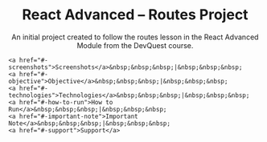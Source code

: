 <h1 align="center">React Advanced – Routes Project </h1>

<p align="center">An initial project created to follow the routes lesson in the React Advanced Module from the DevQuest course.</p>

<p align="center">

    <a href="#-screenshots">Screenshots</a>&nbsp;&nbsp;&nbsp;|&nbsp;&nbsp;&nbsp;
    <a href="#-objective">Objective</a>&nbsp;&nbsp;&nbsp;|&nbsp;&nbsp;&nbsp;
    <a href="#-technologies">Technologies</a>&nbsp;&nbsp;&nbsp;|&nbsp;&nbsp;&nbsp;
    <a href="#-how-to-run">How to Run</a>&nbsp;&nbsp;&nbsp;|&nbsp;&nbsp;&nbsp;
    <a href="#-important-note">Important Note</a>&nbsp;&nbsp;&nbsp;|&nbsp;&nbsp;&nbsp;
    <a href="#-support">Support</a>
</p>
